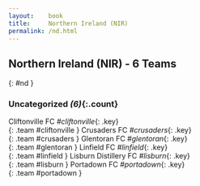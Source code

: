 ```yaml
---
layout:    book
title:     Northern Ireland (NIR)
permalink: /nd.html
---
```


## Northern Ireland (NIR) - 6 Teams
{: #nd }









### Uncategorized _(6)_{:.count}

Cliftonville FC   _#cliftonville_{: .key} <br>
{: .team #cliftonville }
Crusaders FC   _#crusaders_{: .key} <br>
{: .team #crusaders }
Glentoran FC   _#glentoran_{: .key} <br>
{: .team #glentoran }
Linfield FC   _#linfield_{: .key} <br>
{: .team #linfield }
Lisburn Distillery FC   _#lisburn_{: .key} <br>
{: .team #lisburn }
Portadown FC   _#portadown_{: .key} <br>
{: .team #portadown }


 
